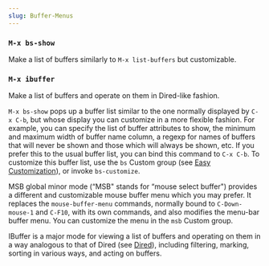 ```yaml
---
slug: Buffer-Menus
---
```


### `M-x bs-show`

Make a list of buffers similarly to `M-x list-buffers` but customizable.

### `M-x ibuffer`

Make a list of buffers and operate on them in Dired-like fashion.

`M-x bs-show` pops up a buffer list similar to the one normally displayed by `C-x C-b`, but whose display you can customize in a more flexible fashion. For example, you can specify the list of buffer attributes to show, the minimum and maximum width of buffer name column, a regexp for names of buffers that will never be shown and those which will always be shown, etc. If you prefer this to the usual buffer list, you can bind this command to `C-x C-b`. To customize this buffer list, use the `bs` Custom group (see [Easy Customization](/docs/emacs/Easy-Customization)), or invoke `bs-customize`.

MSB global minor mode (“MSB" stands for “mouse select buffer") provides a different and customizable mouse buffer menu which you may prefer. It replaces the `mouse-buffer-menu` commands, normally bound to `C-Down-mouse-1` and `C-F10`, with its own commands, and also modifies the menu-bar buffer menu. You can customize the menu in the `msb` Custom group.

IBuffer is a major mode for viewing a list of buffers and operating on them in a way analogous to that of Dired (see [Dired](/docs/emacs/Dired)), including filtering, marking, sorting in various ways, and acting on buffers.

